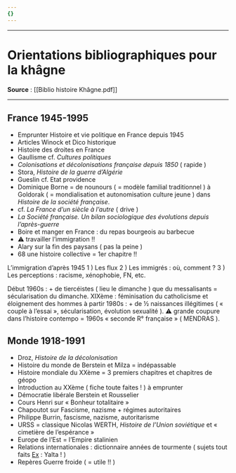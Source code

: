 ```yaml
---
{}
---
```

***
# Orientations bibliographiques pour la khâgne
**Source** : [[Biblio histoire Khâgne.pdf]]
***
## France 1945-1995

- Emprunter Histoire et vie politique en France depuis 1945
- Articles Winock et Dico historique 
- Histoire des droites en France 
- Gaullisme cf. *Cultures politiques* 
- *Colonisations et décolonisations française depuis 1850* ( rapide )
- Stora, *Histoire de la guerre d’Algérie* 
- Gueslin cf. Etat providence 
- Dominique Borne = de nounours ( = modèle familial traditionnel ) à Goldorak ( = mondialisation et autonomisation culture jeune ) dans *Histoire de la société française*. 
- cf. *La France d’un siècle à l’autre* ( drive   )
- *La Société française. Un bilan sociologique des évolutions depuis l’après-guerre* 
- Boire et manger en France : du repas bourgeois au barbecue 
- ⚠ travailler l’immigration !! 
- Alary sur la fin des paysans ( pas la peine ) 
- 68 une histoire collective = 1er chapitre !!

L’immigration d’après 1945 
1 ) Les flux 
2 ) Les immigrés : où, comment ? 
3 ) Les perceptions : racisme, xénophobie, FN, etc. 

Début 1960s : + de tiercéistes ( lieu le dimanche ) que du messalisants = sécularisation du dimanche.
XIXème : féminisation du catholicisme et éloignement des hommes 
à partir 1980s : + de ½ naissances illégitimes ( « couple à l’essai », sécularisation, évolution sexualité ). ⚠ grande coupure dans l’histoire contempo = 1960s « seconde R° française » ( MENDRAS ). 
## Monde 1918-1991

- Droz, *Histoire de la décolonisation* 
- Histoire du monde de Berstein et Milza = indépassable 
- Histoire mondiale du XXème = 3 premiers chapitres et chapitres de géopo
- Introduction au XXème ( fiche toute faites ! ) à emprunter 
- Démocratie libérale Berstein et Rousselier 
- Cours Henri sur « Bonheur totalitaire » 
- Chapoutot sur Fascisme, nazisme + régimes autoritaires 
- Philippe Burrin, fascisme, nazisme, autoritarisme 
- URSS = classique Nicolas WERTH, *Histoire de l’Union soviétique* et « cimetière de l’espérance »
- Europe de l’Est = l’Empire stalinien 
- Relations internationales : dictionnaire années de tourmente ( sujets tout faits <u>Ex</u> : Yalta ! ) 
- Repères Guerre froide ( = utile !! ) 